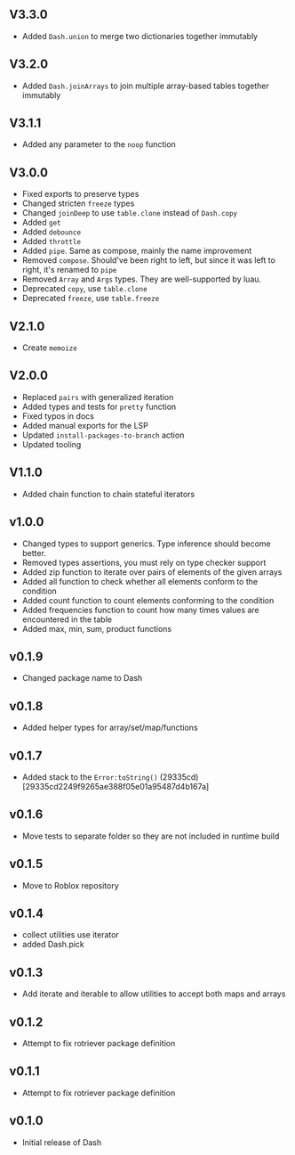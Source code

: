 ## V3.3.0

- Added `Dash.union` to merge two dictionaries together immutably

## V3.2.0

- Added `Dash.joinArrays` to join multiple array-based tables together immutably

## V3.1.1

- Added any parameter to the `noop` function

## V3.0.0

- Fixed exports to preserve types
- Changed stricten `freeze` types
- Changed `joinDeep` to use `table.clone` instead of `Dash.copy`
- Added `get`
- Added `debounce`
- Added `throttle`
- Added `pipe`. Same as compose, mainly the name improvement
- Removed `compose`. Should've been right to left, but since it was left to right, it's renamed to `pipe`
- Removed `Array` and `Args` types. They are well-supported by luau.
- Deprecated `copy`, use `table.clone`
- Deprecated `freeze`, use `table.freeze`

## V2.1.0

- Create `memoize`

## V2.0.0

- Replaced `pairs` with generalized iteration
- Added types and tests for `pretty` function
- Fixed typos in docs
- Added manual exports for the LSP
- Updated `install-packages-to-branch` action
- Updated tooling

## V1.1.0

- Added chain function to chain stateful iterators

## v1.0.0

- Changed types to support generics. Type inference should become better.
- Removed types assertions, you must rely on type checker support
- Added zip function to iterate over pairs of elements of the given arrays
- Added all function to check whether all elements conform to the condition
- Added count function to count elements conforming to the condition
- Added frequencies function to count how many times values are encountered in the table
- Added max, min, sum, product functions

## v0.1.9

- Changed package name to Dash

## v0.1.8

- Added helper types for array/set/map/functions

## v0.1.7

- Added stack to the `Error:toString()` (29335cd)[29335cd2249f9265ae388f05e01a95487d4b167a]

## v0.1.6

- Move tests to separate folder so they are not included in runtime build

## v0.1.5

- Move to Roblox repository

## v0.1.4

- collect utilities use iterator
- added Dash.pick

## v0.1.3

- Add iterate and iterable to allow utilities to accept both maps and arrays

## v0.1.2

- Attempt to fix rotriever package definition

## v0.1.1

- Attempt to fix rotriever package definition

## v0.1.0

- Initial release of Dash

